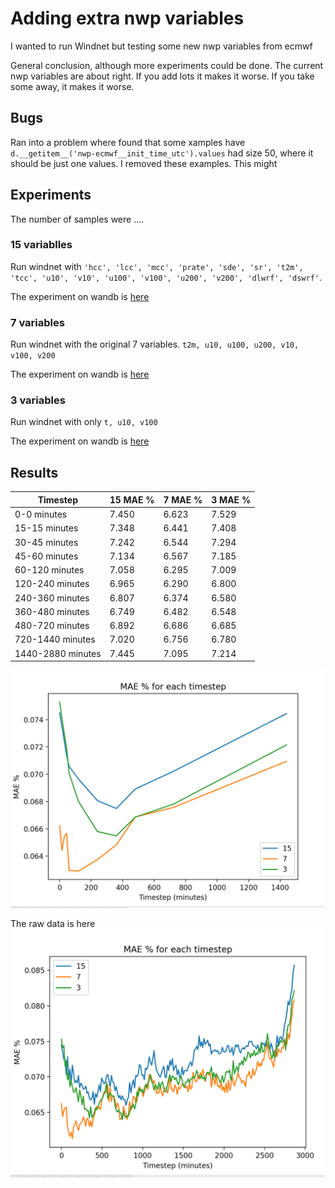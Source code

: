 # Adding extra nwp variables

I wanted to run Windnet but testing some new nwp variables from ecmwf

General conclusion, although more experiments could be done. 
The current nwp variables are about right. 
If you add lots it makes it worse. 
If you take some away, it makes it worse. 

## Bugs

Ran into a problem where found that some xamples have
`d.__getitem__('nwp-ecmwf__init_time_utc').values` had size 50, where it should be just one values. I removed these examples. This might 

## Experiments

The number of samples were ....

### 15 variablles
Run windnet with `'hcc', 'lcc', 'mcc', 'prate', 'sde', 'sr', 't2m', 'tcc', 'u10',
       'v10', 'u100', 'v100', 'u200', 'v200', 'dlwrf', 'dswrf'`.

The experiment on wandb is [here](https://wandb.ai/openclimatefix/india/runs/k91rdffo)

### 7 variables
Run windnet with the original 7 variables.
`t2m, u10, u100, u200, v10, v100, v200  `

The experiment on wandb is [here](https://wandb.ai/openclimatefix/india/runs/miszfep5)

### 3 variables
Run windnet with only `t, u10, v100`

The experiment on wandb is [here](https://wandb.ai/openclimatefix/india/runs/22v3a39g)

## Results

| Timestep | 15 MAE % | 7 MAE % | 3 MAE % |
| --- | --- | --- | --- |
| 0-0 minutes | 7.450 | 6.623 | 7.529 |
| 15-15 minutes | 7.348 | 6.441 | 7.408 |
| 30-45 minutes | 7.242 | 6.544 | 7.294 |
| 45-60 minutes | 7.134 | 6.567 | 7.185 |
| 60-120 minutes | 7.058 | 6.295 | 7.009 |
| 120-240 minutes | 6.965 | 6.290 | 6.800 |
| 240-360 minutes | 6.807 | 6.374 | 6.580 |
| 360-480 minutes | 6.749 | 6.482 | 6.548 |
| 480-720 minutes | 6.892 | 6.686 | 6.685 |
| 720-1440 minutes | 7.020 | 6.756 | 6.780 |
| 1440-2880 minutes | 7.445 | 7.095 | 7.214 |

![](mae_steps_grouped.png "mae_steps")

The raw data is here
![](mae_steps.png "mae_steps")


